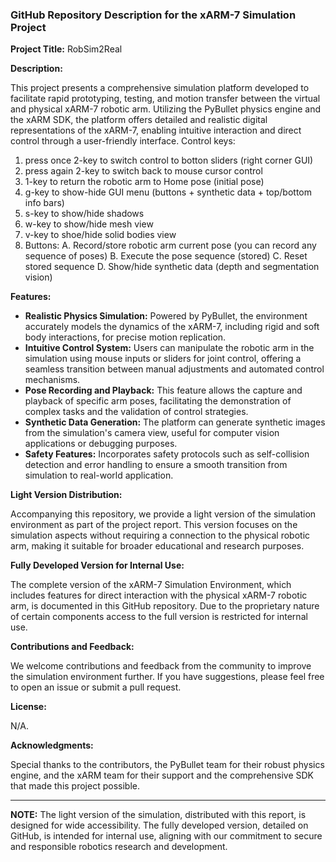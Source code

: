 ### GitHub Repository Description for the xARM-7 Simulation Project

**Project Title:** RobSim2Real

**Description:**

This project presents a comprehensive simulation platform developed to facilitate rapid prototyping, testing, and motion transfer between the virtual and physical xARM-7 robotic arm. Utilizing the PyBullet physics engine and the xARM SDK, the platform offers detailed and realistic digital representations of the xARM-7, enabling intuitive interaction and direct control through a user-friendly interface.
Control keys:
1. press once 2-key to switch control to botton sliders (right corner GUI)
2. press again 2-key to switch back to mouse cursor control
3. 1-key to return the robotic arm to Home pose (initial pose)
4. g-key to show-hide GUI menu (buttons + synthetic data + top/bottom info bars)
5. s-key to show/hide shadows
6. w-key to show/hide mesh view
7. v-key to shoe/hide solid bodies view
8. Buttons:  A. Record/store robotic arm current pose (you can record any sequence of poses)
             B. Execute the pose sequence (stored)
             C. Reset stored sequence
             D. Show/hide synthetic data (depth and segmentation vision)
   
**Features:**

- **Realistic Physics Simulation:** Powered by PyBullet, the environment accurately models the dynamics of the xARM-7, including rigid and soft body interactions, for precise motion replication.
- **Intuitive Control System:** Users can manipulate the robotic arm in the simulation using mouse inputs or sliders for joint control, offering a seamless transition between manual adjustments and automated control mechanisms.
- **Pose Recording and Playback:** This feature allows the capture and playback of specific arm poses, facilitating the demonstration of complex tasks and the validation of control strategies.
- **Synthetic Data Generation:** The platform can generate synthetic images from the simulation's camera view, useful for computer vision applications or debugging purposes.
- **Safety Features:** Incorporates safety protocols such as self-collision detection and error handling to ensure a smooth transition from simulation to real-world application.

**Light Version Distribution:**

Accompanying this repository, we provide a light version of the simulation environment as part of the project report. This version focuses on the simulation aspects without requiring a connection to the physical robotic arm, making it suitable for broader educational and research purposes.

**Fully Developed Version for Internal Use:**

The complete version of the xARM-7 Simulation Environment, which includes features for direct interaction with the physical xARM-7 robotic arm, is documented in this GitHub repository. Due to the proprietary nature of certain components access to the full version is restricted for internal use.

**Contributions and Feedback:**

We welcome contributions and feedback from the community to improve the simulation environment further. If you have suggestions, please feel free to open an issue or submit a pull request.

**License:**

N/A.

**Acknowledgments:**

Special thanks to the contributors, the PyBullet team for their robust physics engine, and the xARM team for their support and the comprehensive SDK that made this project possible.

---

**NOTE:** The light version of the simulation, distributed with this report, is designed for wide accessibility. The fully developed version, detailed on GitHub, is intended for internal use, aligning with our commitment to secure and responsible robotics research and development.

